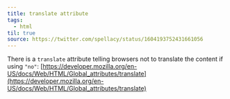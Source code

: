 ```yaml
---
title: translate attribute
tags:
  - html
til: true
source: https://twitter.com/spellacy/status/1604193752431661056
---
```


There is a `translate` attribute telling browsers not to translate the content if using `"no"`:
[https://developer.mozilla.org/en-US/docs/Web/HTML/Global_attributes/translate](https://developer.mozilla.org/en-US/docs/Web/HTML/Global_attributes/translate)
